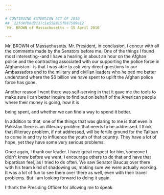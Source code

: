 ```yaml
---
---

# CONTINUING EXTENSION ACT OF 2010
## `12fd4fb8d2117c1e558815f987509e12`
`Mr. BROWN of Massachusetts — 15 April 2010`

---
```



Mr. BROWN of Massachusetts. Mr. President, in conclusion, I concur 
with all the comments made by the Senators before me. One of the things 
I found most interesting--and I have a hearing in about an hour on the 
Afghan police and the contracting associated with our supporting the 
police force in Afghanistan--is that I was able to ask very direct 
questions to our Ambassadors and to the military and civilian leaders 
who helped me better understand where the $6 billion we have spent to 
uplift the Afghan police force has gone.

Another reason I went there was self-serving in that it gave me the 
tools to make sure I can better inquire to find out on behalf of the 
American people where their money is going, how it is


being spent, and whether we can find a way to spend it better.

In addition to that, one of the things that was glaring to me is that 
even in Pakistan there is an illiteracy problem that needs to be 
addressed. I think that illiteracy problem, if not addressed, will be 
fertile ground for the Taliban to come in and try to influence the 
youth of that country. They have a lot of hope, yet they have some very 
serious problems.

Once again, I thank our leader. I have great respect for him, someone 
I didn't know before we went. I encourage others to do that and have 
that bipartisan feel, as I tried to do often. We saw Senator Baucus 
over there with his team kind of shadowing us, making sure we were 
actually working. It was a lot of fun to see them over there as well, 
even with their travel problems. But I am looking forward to doing it 
again.

I thank the Presiding Officer for allowing me to speak.